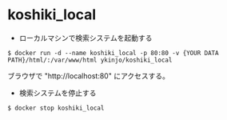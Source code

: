 # koshiki_local

- ローカルマシンで検索システムを起動する

`
$ docker run -d --name koshiki_local -p 80:80 -v {YOUR DATA PATH}/html/:/var/www/html ykinjo/koshiki_local
`

ブラウザで "http://localhost:80" にアクセスする。

- 検索システムを停止する

`
$ docker stop koshiki_local 
`
